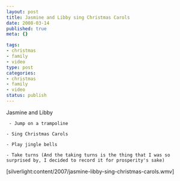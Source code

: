 ```yaml
--- 
layout: post
title: Jasmine and Libby sing Christmas Carols
date: 2008-03-14
published: true
meta: {}

tags: 
- christmas
- family
- video
type: post
categories: 
- christmas
- family
- video
status: publish
---
```



Jasmine and Libby

     - Jump on a trampoline 

    - Sing Christmas Carols 

    - Play jingle bells 

    - Take turns (And the taking turns is the thing that I was so surprised by, I decided to record it for prosperity's sake) 


[silverlight:content/2007/jasmine-libby-sing-christmas-carols.wmv]

